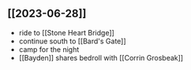 ## [[2023-06-28]]
- ride to [[Stone Heart Bridge]]
- continue south to [[Bard's Gate]]
- camp for the night
- [[Bayden]] shares bedroll with [[Corrin Grosbeak]]